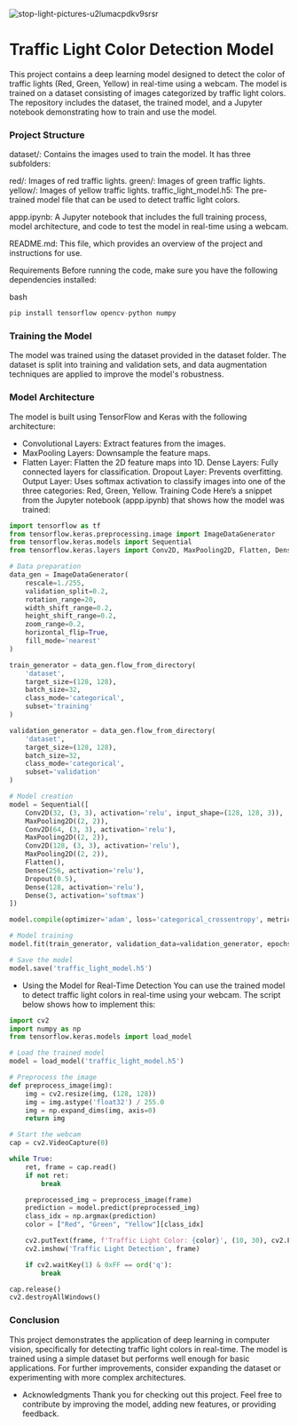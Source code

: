 
![stop-light-pictures-u2lumacpdkv9srsr](https://github.com/user-attachments/assets/61d6a6b0-0689-4599-ab8d-bdee72db6fe6)

# Traffic Light Color Detection Model
This project contains a deep learning model designed to detect the color of traffic lights (Red, Green, Yellow) in real-time using a webcam. The model is trained on a dataset consisting of images categorized by traffic light colors. The repository includes the dataset, the trained model, and a Jupyter notebook demonstrating how to train and use the model.

### Project Structure
dataset/: Contains the images used to train the model. It has three subfolders:

red/: Images of red traffic lights.
green/: Images of green traffic lights.
yellow/: Images of yellow traffic lights.
traffic_light_model.h5: The pre-trained model file that can be used to detect traffic light colors.

appp.ipynb: A Jupyter notebook that includes the full training process, model architecture, and code to test the model in real-time using a webcam.

README.md: This file, which provides an overview of the project and instructions for use.

Requirements
Before running the code, make sure you have the following dependencies installed:

bash

```python
pip install tensorflow opencv-python numpy
```

### Training the Model
The model was trained using the dataset provided in the dataset folder. The dataset is split into training and validation sets, and data augmentation techniques are applied to improve the model's robustness.

### Model Architecture
The model is built using TensorFlow and Keras with the following architecture:

* Convolutional Layers: Extract features from the images.
* MaxPooling Layers: Downsample the feature maps.
* Flatten Layer: Flatten the 2D feature maps into 1D.
Dense Layers: Fully connected layers for classification.
Dropout Layer: Prevents overfitting.
Output Layer: Uses softmax activation to classify images into one of the three categories: Red, Green, Yellow.
Training Code
Here’s a snippet from the Jupyter notebook (appp.ipynb) that shows how the model was trained:


```python
import tensorflow as tf
from tensorflow.keras.preprocessing.image import ImageDataGenerator
from tensorflow.keras.models import Sequential
from tensorflow.keras.layers import Conv2D, MaxPooling2D, Flatten, Dense, Dropout 

# Data preparation
data_gen = ImageDataGenerator(
    rescale=1./255, 
    validation_split=0.2,
    rotation_range=20,
    width_shift_range=0.2,
    height_shift_range=0.2,
    zoom_range=0.2,
    horizontal_flip=True,
    fill_mode='nearest'
)

train_generator = data_gen.flow_from_directory(
    'dataset',
    target_size=(128, 128),
    batch_size=32,
    class_mode='categorical',
    subset='training'
)

validation_generator = data_gen.flow_from_directory(
    'dataset',
    target_size=(128, 128),
    batch_size=32,
    class_mode='categorical',
    subset='validation'
)

# Model creation
model = Sequential([
    Conv2D(32, (3, 3), activation='relu', input_shape=(128, 128, 3)),
    MaxPooling2D((2, 2)),
    Conv2D(64, (3, 3), activation='relu'),
    MaxPooling2D((2, 2)),
    Conv2D(128, (3, 3), activation='relu'),
    MaxPooling2D((2, 2)),
    Flatten(),
    Dense(256, activation='relu'),
    Dropout(0.5),
    Dense(128, activation='relu'),
    Dense(3, activation='softmax')
])

model.compile(optimizer='adam', loss='categorical_crossentropy', metrics=['accuracy'])

# Model training
model.fit(train_generator, validation_data=validation_generator, epochs=20)

# Save the model
model.save('traffic_light_model.h5')
```


* Using the Model for Real-Time Detection
You can use the trained model to detect traffic light colors in real-time using your webcam. The script below shows how to implement this:



```python
import cv2
import numpy as np
from tensorflow.keras.models import load_model

# Load the trained model
model = load_model('traffic_light_model.h5')

# Preprocess the image
def preprocess_image(img):
    img = cv2.resize(img, (128, 128))
    img = img.astype('float32') / 255.0
    img = np.expand_dims(img, axis=0)
    return img

# Start the webcam
cap = cv2.VideoCapture(0)

while True:
    ret, frame = cap.read()
    if not ret:
        break

    preprocessed_img = preprocess_image(frame)
    prediction = model.predict(preprocessed_img)
    class_idx = np.argmax(prediction)
    color = ["Red", "Green", "Yellow"][class_idx]

    cv2.putText(frame, f'Traffic Light Color: {color}', (10, 30), cv2.FONT_HERSHEY_SIMPLEX, 1, (255, 255, 255), 2)
    cv2.imshow('Traffic Light Detection', frame)

    if cv2.waitKey(1) & 0xFF == ord('q'):
        break

cap.release()
cv2.destroyAllWindows()
```

### Conclusion
This project demonstrates the application of deep learning in computer vision, specifically for detecting traffic light colors in real-time. The model is trained using a simple dataset but performs well enough for basic applications. For further improvements, consider expanding the dataset or experimenting with more complex architectures.

* Acknowledgments
Thank you for checking out this project. Feel free to contribute by improving the model, adding new features, or providing feedback.
